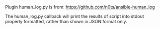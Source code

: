 Plugin human_log.py is from: https://github.com/n0ts/ansible-human_log

The human_log.py callback will print the results of script into stdout properly
formatted, rather than shown in JSON format only.
